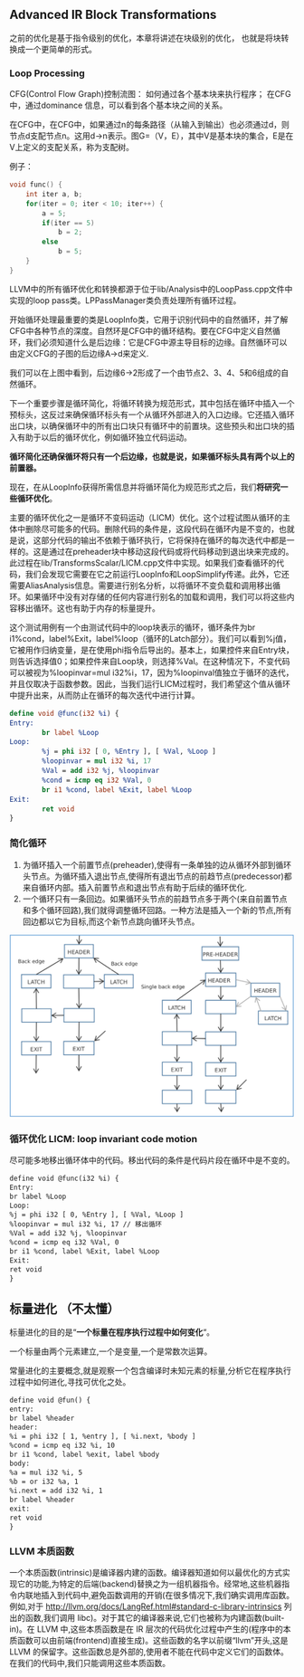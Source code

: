 ## Advanced IR Block Transformations

之前的优化是基于指令级别的优化，本章将讲述在块级别的优化， 也就是将块转换成一个更简单的形式。

### Loop Processing

CFG(Control Flow Graph)控制流图： 如何通过各个基本块来执行程序； 在CFG中，通过dominance 信息，可以看到各个基本块之间的关系。

在CFG中，在CFG中，如果通过n的每条路径（从输入到输出）也必须通过d，则节点d支配节点n。这用d->n表示。图G=（V，E），其中V是基本块的集合，E是在V上定义的支配关系，称为支配树。

例子：

```c++
void func() {
    int iter a, b;
    for(iter = 0; iter < 10; iter++) {
        a = 5;
        if(iter == 5)
            b = 2;
        else
            b = 5;
    }
}
```

LLVM中的所有循环优化和转换都源于位于lib/Analysis中的LoopPass.cpp文件中实现的loop pass类。LPPassManager类负责处理所有循环过程。

开始循环处理最重要的类是LoopInfo类，它用于识别代码中的自然循环，并了解CFG中各种节点的深度。自然环是CFG中的循环结构。要在CFG中定义自然循环，我们必须知道什么是后边缘：它是CFG中源主导目标的边缘。自然循环可以由定义CFG的子图的后边缘A->d来定义.

我们可以在上图中看到，后边缘6->2形成了一个由节点2、3、4、5和6组成的自然循环。

下一个重要步骤是循环简化，将循环转换为规范形式，其中包括在循环中插入一个预标头，这反过来确保循环标头有一个从循环外部进入的入口边缘。它还插入循环出口块，以确保循环中的所有出口块只有循环中的前置块。这些预头和出口块的插入有助于以后的循环优化，例如循环独立代码运动。

**循环简化还确保循环将只有一个后边缘，也就是说，如果循环标头具有两个以上的前置器。**

现在，在从LoopInfo获得所需信息并将循环简化为规范形式之后，我们**将研究一些循环优化**。

主要的循环优化之一是循环不变码运动（LICM）优化。这个过程试图从循环的主体中删除尽可能多的代码。删除代码的条件是，这段代码在循环内是不变的，也就是说，这部分代码的输出不依赖于循环执行，它将保持在循环的每次迭代中都是一样的。这是通过在preheader块中移动这段代码或将代码移动到退出块来完成的。此过程在lib/TransformsScalar/LICM.cpp文件中实现。如果我们查看循环的代码，我们会发现它需要在它之前运行LoopInfo和LoopSimplify传递。此外，它还需要AliasAnalysis信息。需要进行别名分析，以将循环不变负载和调用移出循环。如果循环中没有对存储的任何内容进行别名的加载和调用，我们可以将这些内容移出循环。这也有助于内存的标量提升。



这个测试用例有一个由测试代码中的loop块表示的循环，循环条件为br i1%cond，label%Exit，label%loop（循环的Latch部分）。我们可以看到%j值，它被用作归纳变量，是在使用phi指令后导出的。基本上，如果控件来自Entry块，则告诉选择值0；如果控件来自Loop块，则选择%Val。在这种情况下，不变代码可以被视为%loopinvar=mul i32%i，17，因为%loopinval值独立于循环的迭代，并且仅取决于函数参数。因此，当我们运行LICM过程时，我们希望这个值从循环中提升出来，从而防止在循环的每次迭代中进行计算。

```llvm
define void @func(i32 %i) {
Entry:
        br label %Loop
Loop:
        %j = phi i32 [ 0, %Entry ], [ %Val, %Loop ]
        %loopinvar = mul i32 %i, 17
        %Val = add i32 %j, %loopinvar
        %cond = icmp eq i32 %Val, 0
        br i1 %cond, label %Exit, label %Loop
Exit:            
        ret void
}
```

### 简化循环

1. 为循环插入一个前置节点(preheader),使得有一条单独的边从循环外部到循环头节点。为循环插入退出节点,使得所有退出节点的前趋节点(predecessor)都来自循环内部。插入前置节点和退出节点有助于后续的循环优化.
2. 一个循环只有一条回边。如果循环头节点的前趋节点多于两个(来自前置节点和多个循环回路),我们就得调整循环回路。一种方法是插入一个新的节点,所有回边都以它为目标,而这个新节点跳向循环头节点。

![image-20230725093232963](images/image-20230725093232963.png)

### 循环优化 LICM: loop invariant code motion

尽可能多地移出循环体中的代码。移出代码的条件是代码片段在循环中是不变的。

```shell
define void @func(i32 %i) {
Entry:
br label %Loop
Loop:
%j = phi i32 [ 0, %Entry ], [ %Val, %Loop ]
%loopinvar = mul i32 %i, 17 // 移出循环
%Val = add i32 %j, %loopinvar
%cond = icmp eq i32 %Val, 0
br i1 %cond, label %Exit, label %Loop
Exit:
ret void
}
```

## 标量进化 （不太懂）

标量进化的目的是“**一个标量在程序执行过程中如何变化**“。

一个标量由两个元素建立,一个是变量,一个是常数次运算。

常量进化的主要概念,就是观察一个包含编译时未知元素的标量,分析它在程序执行过程中如何进化,寻找可优化之处。

```shell
define void @fun() {
entry:
br label %header
header:
%i = phi i32 [ 1, %entry ], [ %i.next, %body ]
%cond = icmp eq i32 %i, 10
br i1 %cond, label %exit, label %body
body:
%a = mul i32 %i, 5
%b = or i32 %a, 1
%i.next = add i32 %i, 1
br label %header
exit:
ret void
}
```

### LLVM 本质函数

一个本质函数(intrinsic)是编译器内建的函数。编译器知道如何以最优化的方式实现它的功能,为特定的后端(backend)替换之为一组机器指令。经常地,这些机器指令内联地插入到代码中,避免函数调用的开销(在很多情况下,我们确实调用库函数。例如,对于 http://llvm.org/docs/LangRef.html#standard-c-library-intrinsics 列出的函数,我们调用 libc)。对于其它的编译器来说,它们也被称为内建函数(built-in)。在 LLVM 中,这些本质函数是在 IR 层次的代码优化过程中产生的(程序中的本质函数可以由前端(frontend)直接生成)。这些函数的名字以前缀“llvm”开头,这是 LLVM 的保留字。这些函数总是外部的,使用者不能在代码中定义它们的函数体。在我们的代码中,我们只能调用这些本质函数。

